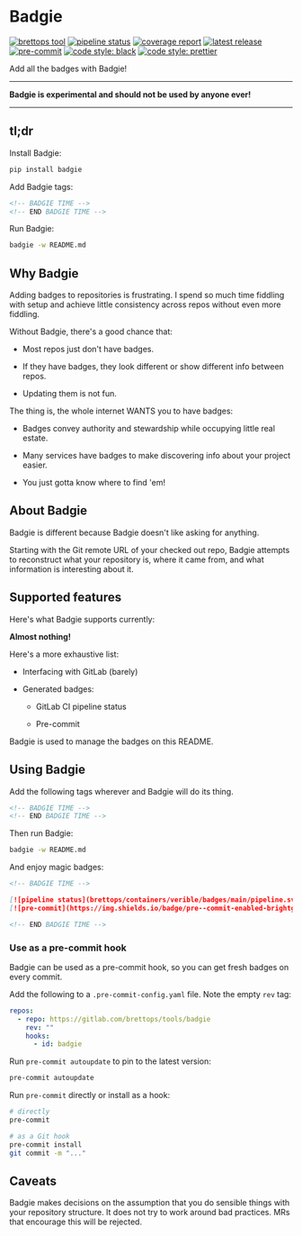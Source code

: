 # Badgie

<!-- BADGIE TIME -->

[![brettops tool](https://img.shields.io/badge/brettops-tool-209cdf?labelColor=162d50)](https://brettops.io)
[![pipeline status](https://img.shields.io/gitlab/pipeline-status/brettops/tools/badgie)](https://gitlab.com/brettops/tools/badgie/-/commits/main)
[![coverage report](https://img.shields.io/gitlab/pipeline-coverage/brettops/tools/badgie)](https://gitlab.com/brettops/tools/badgie/-/commits/main)
[![latest release](https://img.shields.io/gitlab/v/release/brettops/tools/badgie)](https://gitlab.com/brettops/tools/badgie/-/releases)
[![pre-commit](https://img.shields.io/badge/pre--commit-enabled-brightgreen?logo=pre-commit)](https://github.com/pre-commit/pre-commit)
[![code style: black](https://img.shields.io/badge/code_style-black-000000.svg)](https://github.com/psf/black)
[![code style: prettier](https://img.shields.io/badge/code_style-prettier-ff69b4.svg)](https://github.com/prettier/prettier)

<!-- END BADGIE TIME -->

Add all the badges with Badgie!

---

**Badgie is experimental and should not be used by anyone ever!**

---

## tl;dr

Install Badgie:

```bash
pip install badgie
```

Add Badgie tags:

```md
<!-- BADGIE TIME -->
<!-- END BADGIE TIME -->
```

Run Badgie:

```bash
badgie -w README.md
```

## Why Badgie

Adding badges to repositories is frustrating. I spend so much time fiddling with
setup and achieve little consistency across repos without even more fiddling.

Without Badgie, there's a good chance that:

- Most repos just don't have badges.

- If they have badges, they look different or show different info between repos.

- Updating them is not fun.

The thing is, the whole internet WANTS you to have badges:

- Badges convey authority and stewardship while occupying little real estate.

- Many services have badges to make discovering info about your project easier.

- You just gotta know where to find 'em!

## About Badgie

Badgie is different because Badgie doesn't like asking for anything.

Starting with the Git remote URL of your checked out repo, Badgie attempts to
reconstruct what your repository is, where it came from, and what information is
interesting about it.

## Supported features

Here's what Badgie supports currently:

**Almost nothing!**

Here's a more exhaustive list:

- Interfacing with GitLab (barely)

- Generated badges:

  - GitLab CI pipeline status

  - Pre-commit

Badgie is used to manage the badges on this README.

## Using Badgie

Add the following tags wherever and Badgie will do its thing.

```md
<!-- BADGIE TIME -->
<!-- END BADGIE TIME -->
```

Then run Badgie:

```bash
badgie -w README.md
```

And enjoy magic badges:

```md
<!-- BADGIE TIME -->

[![pipeline status](brettops/containers/verible/badges/main/pipeline.svg)](brettops/containers/verible/-/commits/main)
[![pre-commit](https://img.shields.io/badge/pre--commit-enabled-brightgreen?logo=pre-commit&logoColor=white)](https://github.com/pre-commit/pre-commit)

<!-- END BADGIE TIME -->
```

### Use as a pre-commit hook

Badgie can be used as a pre-commit hook, so you can get fresh badges on every
commit.

Add the following to a `.pre-commit-config.yaml` file. Note the empty
`rev` tag:

```yaml
repos:
  - repo: https://gitlab.com/brettops/tools/badgie
    rev: ""
    hooks:
      - id: badgie
```

Run `pre-commit autoupdate` to pin to the latest version:

```bash
pre-commit autoupdate
```

Run `pre-commit` directly or install as a hook:

```bash
# directly
pre-commit

# as a Git hook
pre-commit install
git commit -m "..."
```

## Caveats

Badgie makes decisions on the assumption that you do sensible things with your
repository structure. It does not try to work around bad practices. MRs that
encourage this will be rejected.
